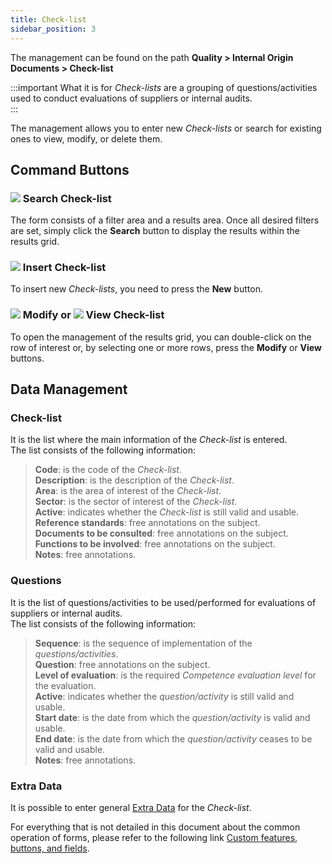 ```yaml
---
title: Check-list 
sidebar_position: 3
---
```


The management can be found on the path **Quality > Internal Origin Documents > Check-list**


:::important What it is for
*Check-lists* are a grouping of questions/activities used to conduct evaluations of suppliers or internal audits.   
:::

The management allows you to enter new *Check-lists* or search for existing ones to view, modify, or delete them.


## Command Buttons


### ![](/img/neutral/common/search.png) Search Check-list

The form consists of a filter area and a results area. Once all desired filters are set, simply click the **Search** button to display the results within the results grid.


### ![](/img/neutral/common/new.png) Insert Check-list

To insert new *Check-lists*, you need to press the **New** button.


### ![](/img/neutral/common/edit.png) Modify or ![](/img/neutral/common/view.png) View Check-list

To open the management of the results grid, you can double-click on the row of interest or, by selecting one or more rows, press the **Modify** or **View** buttons.


## Data Management


### Check-list

It is the list where the main information of the *Check-list* is entered.   
The list consists of the following information:   
> **Code**: is the code of the *Check-list*.   
> **Description**: is the description of the *Check-list*.   
> **Area**: is the area of interest of the *Check-list*.   
> **Sector**: is the sector of interest of the *Check-list*.   
> **Active**: indicates whether the *Check-list* is still valid and usable.   
> **Reference standards**: free annotations on the subject.   
> **Documents to be consulted**: free annotations on the subject.   
> **Functions to be involved**: free annotations on the subject.   
> **Notes**: free annotations.

### Questions

It is the list of questions/activities to be used/performed for evaluations of suppliers or internal audits.   
The list consists of the following information:   
> **Sequence**: is the sequence of implementation of the *questions/activities*.   
> **Question**: free annotations on the subject.   
> **Level of evaluation**: is the required *Competence evaluation level* for the evaluation.   
> **Active**: indicates whether the *question/activity* is still valid and usable.   
> **Start date**: is the date from which the *question/activity* is valid and usable.   
> **End date**: is the date from which the *question/activity* ceases to be valid and usable.   
> **Notes**: free annotations.

### Extra Data

It is possible to enter general [Extra Data](/docs/configurations/utility/extra-data/extradata/search-extradata) for the *Check-list*.   

For everything that is not detailed in this document about the common operation of forms, please refer to the following link [Custom features, buttons, and fields](/docs/guide/common).